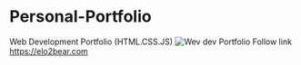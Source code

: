 # Personal-Portfolio
Web Development Portfolio (HTML.CSS.JS)
![Wev dev Portfolio](https://user-images.githubusercontent.com/94161006/156362094-badac61e-be65-4f31-bdf9-c38ba4b9f657.jpg)
Follow link https://elo2bear.com
